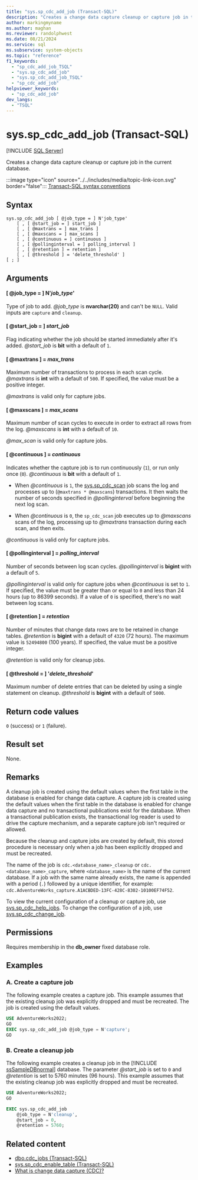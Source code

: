 ```yaml
---
title: "sys.sp_cdc_add_job (Transact-SQL)"
description: "Creates a change data capture cleanup or capture job in the current database."
author: markingmyname
ms.author: maghan
ms.reviewer: randolphwest
ms.date: 08/21/2024
ms.service: sql
ms.subservice: system-objects
ms.topic: "reference"
f1_keywords:
  - "sp_cdc_add_job_TSQL"
  - "sys.sp_cdc_add_job"
  - "sys.sp_cdc_add_job_TSQL"
  - "sp_cdc_add_job"
helpviewer_keywords:
  - "sp_cdc_add_job"
dev_langs:
  - "TSQL"
---
```

# sys.sp_cdc_add_job (Transact-SQL)

[!INCLUDE [SQL Server](../../includes/applies-to-version/sqlserver.md)]

Creates a change data capture cleanup or capture job in the current database.

:::image type="icon" source="../../includes/media/topic-link-icon.svg" border="false"::: [Transact-SQL syntax conventions](../../t-sql/language-elements/transact-sql-syntax-conventions-transact-sql.md)

## Syntax

```syntaxsql
sys.sp_cdc_add_job [ @job_type = ] N'job_type'
    [ , [ @start_job = ] start_job ]
    [ , [ @maxtrans = ] max_trans ]
    [ , [ @maxscans = ] max_scans ]
    [ , [ @continuous = ] continuous ]
    [ , [ @pollinginterval = ] polling_interval ]
    [ , [ @retention ] = retention ]
    [ , [ @threshold ] = 'delete_threshold' ]
[ ; ]
```

## Arguments

#### [ @job_type = ] N'*job_type*'

Type of job to add. *@job_type* is **nvarchar(20)** and can't be `NULL`. Valid inputs are `capture` and `cleanup`.

#### [ @start_job = ] *start_job*

Flag indicating whether the job should be started immediately after it's added. *@start_job* is **bit** with a default of `1`.

#### [ @maxtrans ] = *max_trans*

Maximum number of transactions to process in each scan cycle. *@maxtrans* is **int** with a default of `500`. If specified, the value must be a positive integer.

*@maxtrans* is valid only for capture jobs.

#### [ @maxscans ] = *max_scans*

Maximum number of scan cycles to execute in order to extract all rows from the log. *@maxscans* is **int** with a default of `10`.

*@max_scan* is valid only for capture jobs.

#### [ @continuous ] = *continuous*

Indicates whether the capture job is to run continuously (`1`), or run only once (`0`). *@continuous* is **bit** with a default of `1`.

- When *@continuous* is `1`, the [sys.sp_cdc_scan](sys-sp-cdc-scan-transact-sql.md) job scans the log and processes up to (`@maxtrans * @maxscans`) transactions. It then waits the number of seconds specified in *@pollinginterval* before beginning the next log scan.

- When *@continuous* is `0`, the `sp_cdc_scan` job executes up to *@maxscans* scans of the log, processing up to *@maxtrans* transaction during each scan, and then exits.

*@continuous* is valid only for capture jobs.

#### [ @pollinginterval ] = *polling_interval*

Number of seconds between log scan cycles. *@pollinginterval* is **bigint** with a default of `5`.

*@pollinginterval* is valid only for capture jobs when *@continuous* is set to `1`. If specified, the value must be greater than or equal to `0` and less than 24 hours (up to 86399 seconds). If a value of `0` is specified, there's no wait between log scans.

#### [ @retention ] = *retention*

Number of minutes that change data rows are to be retained in change tables. *@retention* is **bigint** with a default of `4320` (72 hours). The maximum value is `52494800` (100 years). If specified, the value must be a positive integer.

*@retention* is valid only for cleanup jobs.

#### [ @threshold = ] '*delete_threshold*'

Maximum number of delete entries that can be deleted by using a single statement on cleanup. *@threshold* is **bigint** with a default of `5000`.

## Return code values

`0` (success) or `1` (failure).

## Result set

None.

## Remarks

A cleanup job is created using the default values when the first table in the database is enabled for change data capture. A capture job is created using the default values when the first table in the database is enabled for change data capture and no transactional publications exist for the database. When a transactional publication exists, the transactional log reader is used to drive the capture mechanism, and a separate capture job isn't required or allowed.

Because the cleanup and capture jobs are created by default, this stored procedure is necessary only when a job has been explicitly dropped and must be recreated.

The name of the job is `cdc.<database_name>_cleanup` or `cdc.<database_name>_capture`, where `<database_name>` is the name of the current database. If a job with the same name already exists, the name is appended with a period (`.`) followed by a unique identifier, for example: `cdc.AdventureWorks_capture.A1ACBDED-13FC-428C-8302-10100EF74F52`.

To view the current configuration of a cleanup or capture job, use [sys.sp_cdc_help_jobs](sys-sp-cdc-help-jobs-transact-sql.md). To change the configuration of a job, use [sys.sp_cdc_change_job](sys-sp-cdc-change-job-transact-sql.md).

## Permissions

Requires membership in the **db_owner** fixed database role.

## Examples

### A. Create a capture job

The following example creates a capture job. This example assumes that the existing cleanup job was explicitly dropped and must be recreated. The job is created using the default values.

```sql
USE AdventureWorks2022;
GO
EXEC sys.sp_cdc_add_job @job_type = N'capture';
GO
```

### B. Create a cleanup job

The following example creates a cleanup job in the [!INCLUDE [ssSampleDBnormal](../../includes/sssampledbnormal-md.md)] database. The parameter *@start_job* is set to `0` and *@retention* is set to 5760 minutes (96 hours). This example assumes that the existing cleanup job was explicitly dropped and must be recreated.

```sql
USE AdventureWorks2022;
GO

EXEC sys.sp_cdc_add_job
    @job_type = N'cleanup',
    @start_job = 0,
    @retention = 5760;
```

## Related content

- [dbo.cdc_jobs (Transact-SQL)](../system-tables/dbo-cdc-jobs-transact-sql.md)
- [sys.sp_cdc_enable_table (Transact-SQL)](sys-sp-cdc-enable-table-transact-sql.md)
- [What is change data capture (CDC)?](../track-changes/about-change-data-capture-sql-server.md)
